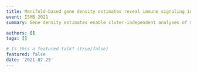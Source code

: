 ```yaml
---
title: Manifold-based gene density estimates reveal immune signaling in meningiomas
event: ISMB 2021
summary: Gene density estimates enable cluter-independent analyses of meningiomas.

authors: []
tags: []

# Is this a featured talk? (true/false)
featured: false
date: '2021-07-25'
---
```

